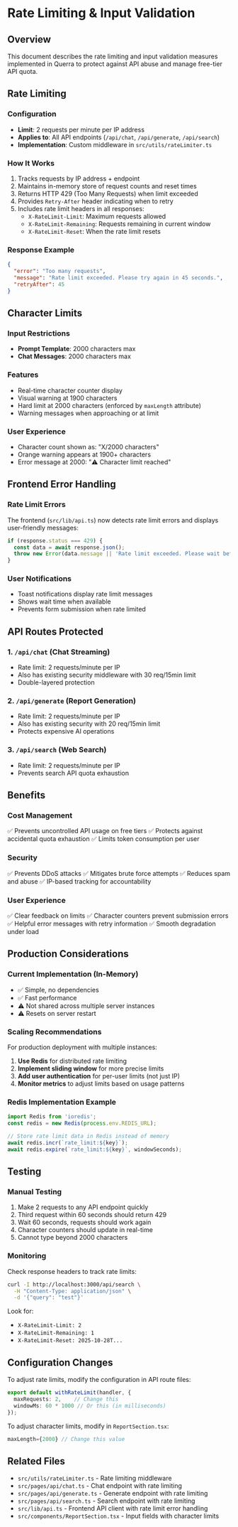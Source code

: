 # Rate Limiting & Input Validation

## Overview
This document describes the rate limiting and input validation measures implemented in Querra to protect against API abuse and manage free-tier API quota.

## Rate Limiting

### Configuration
- **Limit**: 2 requests per minute per IP address
- **Applies to**: All API endpoints (`/api/chat`, `/api/generate`, `/api/search`)
- **Implementation**: Custom middleware in `src/utils/rateLimiter.ts`

### How It Works
1. Tracks requests by IP address + endpoint
2. Maintains in-memory store of request counts and reset times
3. Returns HTTP 429 (Too Many Requests) when limit exceeded
4. Provides `Retry-After` header indicating when to retry
5. Includes rate limit headers in all responses:
   - `X-RateLimit-Limit`: Maximum requests allowed
   - `X-RateLimit-Remaining`: Requests remaining in current window
   - `X-RateLimit-Reset`: When the rate limit resets

### Response Example
```json
{
  "error": "Too many requests",
  "message": "Rate limit exceeded. Please try again in 45 seconds.",
  "retryAfter": 45
}
```

## Character Limits

### Input Restrictions
- **Prompt Template**: 2000 characters max
- **Chat Messages**: 2000 characters max

### Features
- Real-time character counter display
- Visual warning at 1900 characters
- Hard limit at 2000 characters (enforced by `maxLength` attribute)
- Warning messages when approaching or at limit

### User Experience
- Character count shown as: "X/2000 characters"
- Orange warning appears at 1900+ characters
- Error message at 2000: "⚠️ Character limit reached"

## Frontend Error Handling

### Rate Limit Errors
The frontend (`src/lib/api.ts`) now detects rate limit errors and displays user-friendly messages:

```typescript
if (response.status === 429) {
  const data = await response.json();
  throw new Error(data.message || 'Rate limit exceeded. Please wait before trying again.');
}
```

### User Notifications
- Toast notifications display rate limit messages
- Shows wait time when available
- Prevents form submission when rate limited

## API Routes Protected

### 1. `/api/chat` (Chat Streaming)
- Rate limit: 2 requests/minute per IP
- Also has existing security middleware with 30 req/15min limit
- Double-layered protection

### 2. `/api/generate` (Report Generation)
- Rate limit: 2 requests/minute per IP
- Also has existing security with 20 req/15min limit
- Protects expensive AI operations

### 3. `/api/search` (Web Search)
- Rate limit: 2 requests/minute per IP
- Prevents search API quota exhaustion

## Benefits

### Cost Management
✅ Prevents uncontrolled API usage on free tiers
✅ Protects against accidental quota exhaustion
✅ Limits token consumption per user

### Security
✅ Prevents DDoS attacks
✅ Mitigates brute force attempts
✅ Reduces spam and abuse
✅ IP-based tracking for accountability

### User Experience
✅ Clear feedback on limits
✅ Character counters prevent submission errors
✅ Helpful error messages with retry information
✅ Smooth degradation under load

## Production Considerations

### Current Implementation (In-Memory)
- ✅ Simple, no dependencies
- ✅ Fast performance
- ⚠️ Not shared across multiple server instances
- ⚠️ Resets on server restart

### Scaling Recommendations
For production deployment with multiple instances:
1. **Use Redis** for distributed rate limiting
2. **Implement sliding window** for more precise limits
3. **Add user authentication** for per-user limits (not just IP)
4. **Monitor metrics** to adjust limits based on usage patterns

### Redis Implementation Example
```typescript
import Redis from 'ioredis';
const redis = new Redis(process.env.REDIS_URL);

// Store rate limit data in Redis instead of memory
await redis.incr(`rate_limit:${key}`);
await redis.expire(`rate_limit:${key}`, windowSeconds);
```

## Testing

### Manual Testing
1. Make 2 requests to any API endpoint quickly
2. Third request within 60 seconds should return 429
3. Wait 60 seconds, requests should work again
4. Character counters should update in real-time
5. Cannot type beyond 2000 characters

### Monitoring
Check response headers to track rate limits:
```bash
curl -I http://localhost:3000/api/search \
  -H "Content-Type: application/json" \
  -d '{"query": "test"}'
```

Look for:
- `X-RateLimit-Limit: 2`
- `X-RateLimit-Remaining: 1`
- `X-RateLimit-Reset: 2025-10-28T...`

## Configuration Changes

To adjust rate limits, modify the configuration in API route files:

```typescript
export default withRateLimit(handler, { 
  maxRequests: 2,    // Change this
  windowMs: 60 * 1000 // Or this (in milliseconds)
});
```

To adjust character limits, modify in `ReportSection.tsx`:
```typescript
maxLength={2000} // Change this value
```

## Related Files
- `src/utils/rateLimiter.ts` - Rate limiting middleware
- `src/pages/api/chat.ts` - Chat endpoint with rate limiting
- `src/pages/api/generate.ts` - Generate endpoint with rate limiting
- `src/pages/api/search.ts` - Search endpoint with rate limiting
- `src/lib/api.ts` - Frontend API client with rate limit error handling
- `src/components/ReportSection.tsx` - Input fields with character limits
